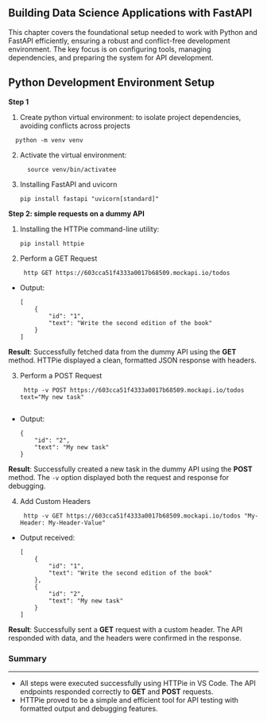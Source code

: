Building Data Science Applications with FastAPI
---
This chapter covers the foundational setup needed to work with Python and FastAPI efficiently, ensuring a robust and conflict-free development environment. The key focus is on configuring tools, managing dependencies, and preparing the system for API development.

**Python Development Environment Setup**
---
**Step 1**
1. Create python virtual environment:
to isolate project dependencies, avoiding conflicts across projects
  ```
    python -m venv venv
  ```
2. Activate the virtual environment:
   ```
     source venv/bin/activatee
   ```
3. Installing FastAPI and uvicorn
   ```
   pip install fastapi "uvicorn[standard]"
   ```

**Step 2: simple requests on a dummy API**

1. Installing the HTTPie command-line utility:
   ```
   pip install httpie
   ```

2. Perform a GET Request
   ```
    http GET https://603cca51f4333a0017b68509.mockapi.io/todos
   ```
- Output:
    
    ```
    [
        {
            "id": "1",
            "text": "Write the second edition of the book"
        }
    ]
    
    ```
    

**Result**: Successfully fetched data from the dummy API using the **GET** method. HTTPie displayed a clean, formatted JSON response with headers.


3. Perform a POST Request
   ```
    http -v POST https://603cca51f4333a0017b68509.mockapi.io/todos text="My new task"
    
    ```
    
- Output:
    
    ```
    {
        "id": "2",
        "text": "My new task"
    }
    
    ```
    

**Result**: Successfully created a new task in the dummy API using the **POST** method. The `-v` option displayed both the request and response for debugging.


4. Add Custom Headers
   ```
    http -v GET https://603cca51f4333a0017b68509.mockapi.io/todos "My-Header: My-Header-Value"
   ```
    
- Output received:
    
    ```
    [
        {
            "id": "1",
            "text": "Write the second edition of the book"
        },
        {
            "id": "2",
            "text": "My new task"
        }
    ]
    
    ```
    

**Result**: Successfully sent a **GET** request with a custom header. The API responded with data, and the headers were confirmed in the response.


### **Summary**
---

- All steps were executed successfully using HTTPie in VS Code. The API endpoints responded correctly to **GET** and **POST** requests.
- HTTPie proved to be a simple and efficient tool for API testing with formatted output and debugging features.
